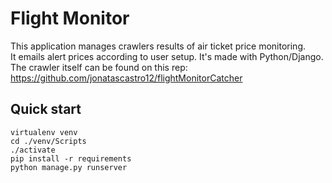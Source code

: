 # Flight Monitor

This application manages crawlers results of air ticket price monitoring.  
It emails alert prices according to user setup. It's made with Python/Django.
The crawler itself can be found on this rep: https://github.com/jonatascastro12/flightMonitorCatcher  

## Quick start
`virtualenv venv`  
`cd ./venv/Scripts`  
`./activate`  
`pip install -r requirements`  
`python manage.py runserver`  
